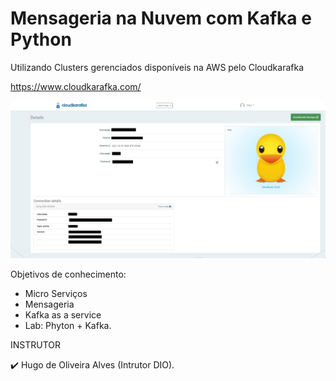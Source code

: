 # Mensageria na Nuvem com Kafka e Python

Utilizando Clusters gerenciados disponíveis na AWS pelo Cloudkarafka 

https://www.cloudkarafka.com/

![Screenshot_2](https://github.com/FB-5/Mensageria-na-Nuvem_Kafka_Python/blob/main/Screenshot_1.jpg)

Objetivos de conhecimento:
- Micro Serviços
- Mensageria
- Kafka as a service
- Lab: Phyton + Kafka.

INSTRUTOR

✔️ Hugo de Oliveira Alves (Intrutor DIO).
